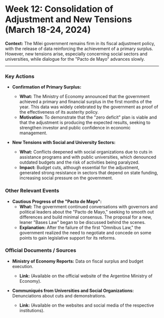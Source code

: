 # Week 12: Consolidation of Adjustment and New Tensions (March 18-24, 2024)

**Context:** The Milei government remains firm in its fiscal adjustment policy, with the release of data reinforcing the achievement of a primary surplus. However, new tensions arise, especially concerning social sectors and universities, while dialogue for the "Pacto de Mayo" advances slowly.

---

### Key Actions

*   **Confirmation of Primary Surplus:**
    *   **What:** The Ministry of Economy announced that the government achieved a primary and financial surplus in the first months of the year. This data was widely celebrated by the government as proof of the effectiveness of its austerity policy.
    *   **Motivation:** To demonstrate that the "zero deficit" plan is viable and that the adjustment is producing the expected results, seeking to strengthen investor and public confidence in economic management.

*   **New Tensions with Social and University Sectors:**
    *   **What:** Conflicts deepened with social organizations due to cuts in assistance programs and with public universities, which denounced outdated budgets and the risk of activities being paralyzed.
    *   **Impact:** Budget cuts, although essential for the adjustment, generated strong resistance in sectors that depend on state funding, increasing social pressure on the government.

### Other Relevant Events

*   **Cautious Progress of the "Pacto de Mayo":**
    *   **What:** The government continued conversations with governors and political leaders about the "Pacto de Mayo," seeking to smooth out differences and build minimal consensus. The proposal for a new, leaner "Bases Law" began to be discussed behind the scenes.
    *   **Explanation:** After the failure of the first "Omnibus Law," the government realized the need to negotiate and concede on some points to gain legislative support for its reforms.

### Official Documents / Sources

*   **Ministry of Economy Reports:** Data on fiscal surplus and budget execution.
    *   **Link:** (Available on the official website of the Argentine Ministry of Economy).

*   **Communiqués from Universities and Social Organizations:** Denunciations about cuts and demonstrations.
    *   **Link:** (Available on the websites and social media of the respective institutions).

